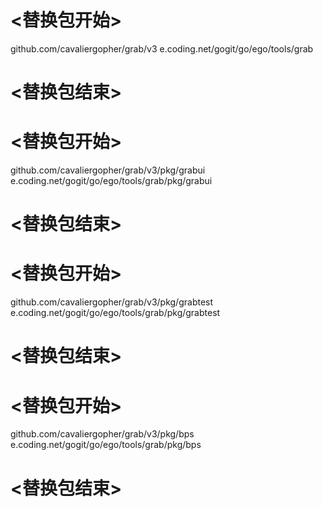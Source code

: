 # <替换包开始>
github.com/cavaliergopher/grab/v3
e.coding.net/gogit/go/ego/tools/grab
# <替换包结束>

# <替换包开始>
github.com/cavaliergopher/grab/v3/pkg/grabui
e.coding.net/gogit/go/ego/tools/grab/pkg/grabui
# <替换包结束>

# <替换包开始>
github.com/cavaliergopher/grab/v3/pkg/grabtest
e.coding.net/gogit/go/ego/tools/grab/pkg/grabtest
# <替换包结束>

# <替换包开始>
github.com/cavaliergopher/grab/v3/pkg/bps
e.coding.net/gogit/go/ego/tools/grab/pkg/bps
# <替换包结束>

 